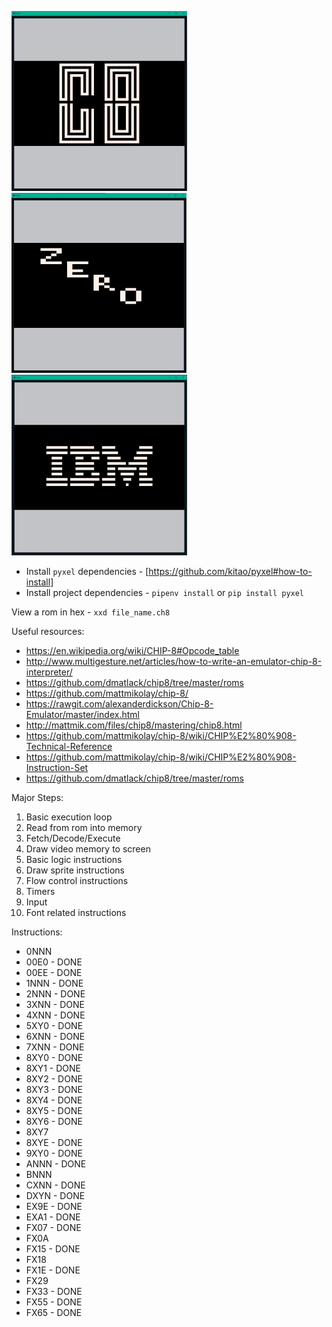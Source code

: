 ![Chip 8](images/ch8.jpg?raw=true "Chip 8")
![Zero](images/zero.jpg?raw=true "Zero")
![Logo Drawing](images/ibm-logo.jpg?raw=true "IBM Logo")


* Install `pyxel` dependencies - [https://github.com/kitao/pyxel#how-to-install]
* Install project dependencies - `pipenv install` or `pip install pyxel`

View a rom in hex - `xxd file_name.ch8`


Useful resources:
* https://en.wikipedia.org/wiki/CHIP-8#Opcode_table
* http://www.multigesture.net/articles/how-to-write-an-emulator-chip-8-interpreter/
* https://github.com/dmatlack/chip8/tree/master/roms
* https://github.com/mattmikolay/chip-8/
* https://rawgit.com/alexanderdickson/Chip-8-Emulator/master/index.html
* http://mattmik.com/files/chip8/mastering/chip8.html
* https://github.com/mattmikolay/chip-8/wiki/CHIP%E2%80%908-Technical-Reference
* https://github.com/mattmikolay/chip-8/wiki/CHIP%E2%80%908-Instruction-Set
* https://github.com/dmatlack/chip8/tree/master/roms

Major Steps:
1. Basic execution loop
2. Read from rom into memory
3. Fetch/Decode/Execute
4. Draw video memory to screen
5. Basic logic instructions
6. Draw sprite instructions
7. Flow control instructions
8. Timers
9. Input
10. Font related instructions

Instructions:
* 0NNN
* 00E0 - DONE
* 00EE - DONE
* 1NNN - DONE
* 2NNN - DONE
* 3XNN - DONE
* 4XNN - DONE
* 5XY0 - DONE
* 6XNN - DONE
* 7XNN - DONE
* 8XY0 - DONE
* 8XY1 - DONE
* 8XY2 - DONE
* 8XY3 - DONE
* 8XY4 - DONE
* 8XY5 - DONE
* 8XY6 - DONE
* 8XY7
* 8XYE - DONE
* 9XY0 - DONE
* ANNN - DONE
* BNNN
* CXNN - DONE
* DXYN - DONE
* EX9E - DONE
* EXA1 - DONE
* FX07 - DONE
* FX0A
* FX15 - DONE
* FX18
* FX1E - DONE
* FX29
* FX33 - DONE
* FX55 - DONE
* FX65 - DONE
